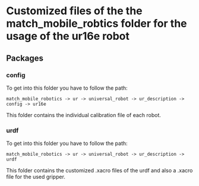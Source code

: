 # Customized files of the the match_mobile_robtics folder for the usage of the ur16e robot

## Packages 

### config
To get into this folder you have to follow the path:

`match_mobile_robotics -> ur -> universal_robot -> ur_description -> config -> ur16e`

This folder contains the individual calibration file of each robot.

### urdf
To get into this folder you have to follow the path:

`match_mobile_robotics -> ur -> universal_robot -> ur_description -> urdf`

This folder contains the customized .xacro files of the urdf and also a .xacro file for the used gripper. 

